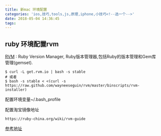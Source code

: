 ```yaml
---
title: 新mac 环境配置
categories: 'ios,技巧,tools,js,原理,iphone,小技巧<!--选一个-->'
date: 2018-05-04 14:36:45
tags:
---
```



## ruby 环境配置rvm
[RVM](http://rvm.io/) : Ruby Version Manager, Ruby版本管理器,包括Ruby的版本管理和Gem库管理(gemset).

```
$ curl -L get.rvm.io | bash -s stable
# 或者
$ bash -s stable < <(curl -s https://raw.github.com/wayneeseguin/rvm/master/binscripts/rvm-installer)

```

配置环境变量~/.bash_profile

配置淘宝镜像地址

```
https://ruby-china.org/wiki/rvm-guide
```


<!-- more -->

<!--{% qnimg alfred.png title:配置 alt:preferrence 'class:class1 class2' extend:?imageView2/2/w/1400 %}-->

[参考地址]()